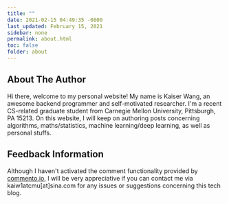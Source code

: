 ```yaml
---
title: ""
date: 2021-02-15 04:49:35 -0800
last_updated: February 15, 2021
sidebar: none
permalink: about.html
toc: false
folder: about
---  
```


<h2>About The Author</h2>

Hi there, welcome to my personal website! My name is Kaiser Wang, an awesome backend programmer and self-motivated
researcher. I'm a recent CS-related graduate student from Carnegie Mellon University, Pittsburgh, PA 15213. On this
website, I will keep on authoring posts concerning algorithms, maths/statistics, machine learning/deep learning, as well
as personal stuffs.

<h2>Feedback Information</h2>

Although I haven't activated the comment functionality provided by [commento.io](https://commento.io), I will be very
appreciative if you can contact me via kaiw1atcmu[at]sina.com for any issues or suggestions concerning this tech blog.

